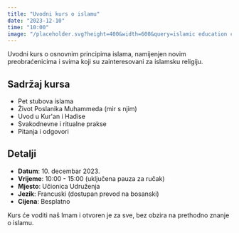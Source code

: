 ```yaml
---
title: "Uvodni kurs o islamu"
date: "2023-12-10"
time: "10:00"
image: "/placeholder.svg?height=400&width=600&query=islamic education class"
---
```


Uvodni kurs o osnovnim principima islama, namijenjen novim preobraćenicima i svima koji su zainteresovani za islamsku religiju.

## Sadržaj kursa

- Pet stubova islama
- Život Poslanika Muhammeda (mir s njim)
- Uvod u Kur'an i Hadise
- Svakodnevne i ritualne prakse
- Pitanja i odgovori

## Detalji

- **Datum**: 10. decembar 2023.
- **Vrijeme**: 10:00 - 15:00 (uključena pauza za ručak)
- **Mjesto**: Učionica Udruženja
- **Jezik**: Francuski (dostupan prevod na bosanski)
- **Cijena**: Besplatno

Kurs će voditi naš Imam i otvoren je za sve, bez obzira na prethodno znanje o islamu.
